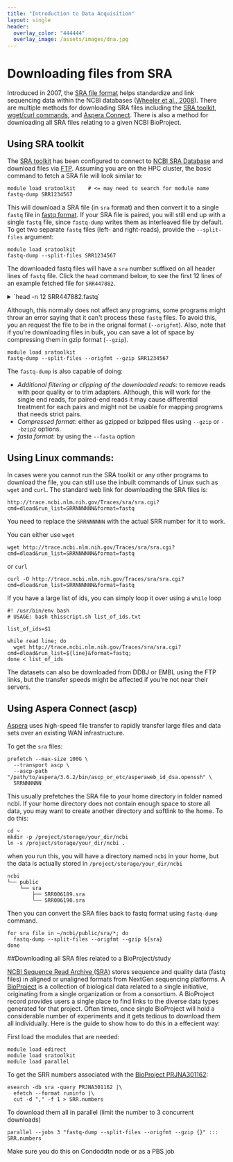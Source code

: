 ```yaml
---
title: "Introduction to Data Acquisition"
layout: single
header:
  overlay_color: "444444"
  overlay_image: /assets/images/dna.jpg
---
```


# Downloading files from SRA

Introduced in 2007, the [SRA file format](https://en.wikipedia.org/wiki/Sequence_Read_Archive) helps standardize and link sequencing data  within the NCBI databases ([Wheeler et al., 2008](https://www.ncbi.nlm.nih.gov/pmc/articles/PMC2238880/)). There are multiple methods for downloading SRA files including the [SRA toolkit](https://www.ncbi.nlm.nih.gov/books/NBK158900/), [wget/curl commands](https://www.baeldung.com/linux/curl-wget), and [Aspera Connect](https://downloads.asperasoft.com/connect2/). There is also a method for downloading all SRA files relating to a given NCBI BioProject. 

## Using SRA toolkit
The [SRA toolkit](https://www.ncbi.nlm.nih.gov/books/NBK158900/) has been configured to connect to [NCBI SRA Database](https://www.ncbi.nlm.nih.gov/sra) and download files via [FTP](https://en.wikipedia.org/wiki/File_Transfer_Protocol). Assuming you are on the HPC cluster, the basic command to fetch a SRA file will look similar to:

```
module load sratoolkit    # <= may need to search for module name
fastq-dump SRR1234567
```
This will download a SRA file (in `sra` format) and then convert it to a single `fastq` file in [fastq format](https://en.wikipedia.org/wiki/FASTQ_format).
If your SRA file is paired, you will still end up with a single `fastq` file, since `fastq-dump` writes them as interleaved file by default. To get two separate `fastq` files (left- and right-reads), provide the `--split-files` argument:

```
module load sratoolkit
fastq-dump --split-files SRR1234567
```
The downloaded fastq files will have a `sra` number suffixed on all header lines of `fastq` file. Click the `head` command below, to see the first 12 lines of an example fetched file for `SRR447882`.

<!-- todo: Is there a smaller SRR file to use in these examples?-->

<details><summary> `head -n 12 SRR447882.fastq` </summary>

```
@SRR447882.1.1 HWI-EAS313_0001:7:1:6:844 length=84
ATTGATCATCGACCAGAGNCTCATACACCTCACCCCACATATGTTTCCTTGCCATAGATCACATTCTTGNNNNNNNGGTGGANA
+SRR447882.1.1 HWI-EAS313_0001:7:1:6:844 length=84
BBBBBB;BB?;>7;?<?B#AA3@CBAA?@BAA@)=6ABBBBB?ACA;0A=257?A7+;;&########################
@SRR447882.2.1 HWI-EAS313_0001:7:1:6:730 length=84
AGTTGATTGTGATATAGGNGTCTATCGACATTGATGCATAGGTCCTCTATTAAACTTGTTTTGTGATGTNNNNNNNTTTTTTNA
+SRR447882.2.1 HWI-EAS313_0001:7:1:6:730 length=84
A?@B:@CA:=?BCBC:2C#7>BACB??@4@B@<=>;'>@>3:86>=6@=B@B<;)@@###########################
@SRR447882.3.1 HWI-EAS313_0001:7:1:6:1343 length=84
CATCAATGCAAGGATTGTNCCATTGGTAACAATTCCACTCCTAACTTGTCAATTGATTTTCATATAACTNNNNNNNCCAAAANT
+SRR447882.3.1 HWI-EAS313_0001:7:1:6:1343 length=84
BCB@BBC+5BCA>BABBA#@4BCCA>?CBBB4CB(*ABB?ABBAACCB8ABBB?(<<B?:########################
```

</details>

Although, this normally does not affect any programs, some programs might throw an error saying that it can't process these `fastq` files. To avoid this, you an request the file to be in the orignal format (`--origfmt`). Also, note that if you're downloading files in bulk, you can save a lot of space by compressing them in gzip format (`--gzip`).

```
module load sratoolkit
fastq-dump --split-files --origfmt --gzip SRR1234567
```
The `fastq-dump` is also capable of doing:
 * *Additional filtering or clipping of the downloaded reads*: to remove reads with poor quality or to trim adapters. Although, this will work for the single end reads, for paired-end reads it may cause differential treatment for each pairs and might not be usable for mapping programs that needs strict pairs.
 * *Compressed format:* either as gzipped or bzipped files using `--gzip` or `--bzip2` options.
 * *fasta format*: by using the `--fasta` option

## Using Linux commands:

In cases were you cannot run the SRA toolkit or any other programs to download the file, you can still use the inbuilt commands of Linux such as `wget` and `curl`. The standard web link for downloading the SRA files is:

```
http://trace.ncbi.nlm.nih.gov/Traces/sra/sra.cgi?cmd=dload&run_list=SRRNNNNNN&format=fastq
```
You need to replace the `SRRNNNNNN` with the actual SRR number for it to work.

You can either use `wget`
```
wget http://trace.ncbi.nlm.nih.gov/Traces/sra/sra.cgi?cmd=dload&run_list=SRRNNNNNN&format=fastq
```
or `curl`
```
curl -O http://trace.ncbi.nlm.nih.gov/Traces/sra/sra.cgi?cmd=dload&run_list=SRRNNNNNN&format=fastq
```

If you have a large list of ids, you can simply loop it over using a `while` loop

```
#! /usr/bin/env bash
# USAGE: bash thisscript.sh list_of_ids.txt

list_of_ids=$1

while read line; do
  wget http://trace.ncbi.nlm.nih.gov/Traces/sra/sra.cgi?cmd=dload&run_list=${line}&format=fastq;
done < list_of_ids
```
The datasets can also be downloaded from DDBJ or EMBL using the FTP links, but the transfer speeds might be affected if you're not near their servers.

## Using Aspera Connect (ascp)

[Aspera]() uses high-speed file transfer to rapidly transfer large files and data sets over an existing WAN infrastructure.

To get the `sra` files:

```
prefetch --max-size 100G \
  --transport ascp \
  --ascp-path "/path/to/aspera/3.6.2/bin/ascp_or_etc/asperaweb_id_dsa.openssh" \
  SRRNNNNNN
```

This usually prefetches the SRA file to your home directory in folder named ncbi. If your home directory does not contain enough space to store all data, you may want to create another directory and softlink to the home. To do this:

```
cd ~
mkdir -p /project/storage/your_dir/ncbi
ln -s /project/storage/your_dir/ncbi .
```

when you run this, you will have a directory named `ncbi` in your home, but the data is actually stored in `/project/storage/your_dir/ncbi`

```
ncbi
└── public
    └── sra
        ├── SRR006189.sra
        └── SRR006190.sra
```

Then you can convert the SRA files back to fastq format using `fastq-dump` command.

```
for sra file in ~/ncbi/public/sra/*; do
  fastq-dump --split-files --origfmt --gzip ${sra}
done
```

##Downloading all SRA files related to a BioProject/study

[NCBI Sequence Read Archive (SRA)](https://www.ncbi.nlm.nih.gov/sra) stores sequence and quality data (fastq files) in aligned or unaligned formats from NextGen sequencing platforms. A [BioProject](https://www.ncbi.nlm.nih.gov/bioproject/) is a collection of biological data related to a single initiative, originating from a single organization or from a consortium. A BioProject record provides users a single place to find links to the diverse data types generated for that project. Often times, once single BioProject will hold a considerable number of experiments and it gets tedious to download them all individually. Here is the guide to show how to do this in a effecient way:

First load the modules that are needed:

<!-- scrap: module load sratoolkit/2.5.4-1 (why do we need version number?) -->
<!-- todo: do we need a link about searching for module names every time we mention loading modules? -->

```
module load edirect
module load sratoolkit
module load parallel
```

To get the SRR numbers associated with the [BioProject PRJNA301162](https://www.ncbi.nlm.nih.gov/bioproject/?term=PRJNA301162):

```
esearch -db sra -query PRJNA301162 |\
  efetch --format runinfo |\
  cut -d "," -f 1 > SRR.numbers
```

To download them all in parallel (limit the number to 3 concurrent downloads)

```
parallel --jobs 3 "fastq-dump --split-files --origfmt --gzip {}" ::: SRR.numbers
```

Make sure you do this on Condoddtn node or as a PBS job
